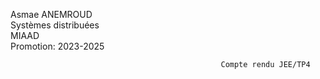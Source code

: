 Asmae ANEMROUD                                                                                                                
Systèmes distribuées                                                                                                              
MIAAD                                                                                                                       
Promotion: 2023-2025

                                                   Compte rendu JEE/TP4
